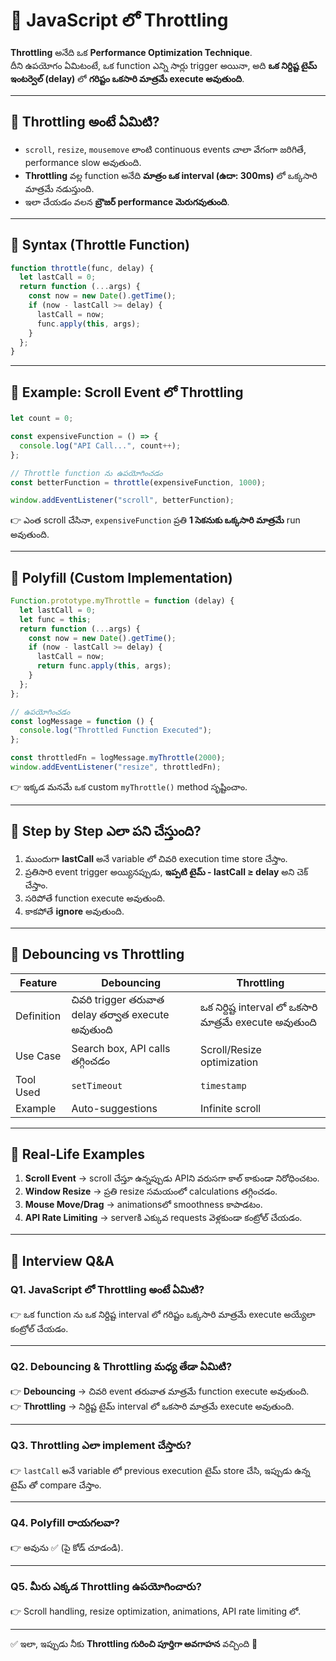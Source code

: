 # 🚀 JavaScript లో Throttling  

**Throttling** అనేది ఒక **Performance Optimization Technique**.  
దీని ఉపయోగం ఏమిటంటే, ఒక function ఎన్ని సార్లు trigger అయినా, అది **ఒక నిర్దిష్ట టైమ్ ఇంటర్వెల్ (delay)** లో **గరిష్టం ఒకసారి మాత్రమే execute అవుతుంది**.  

---

## 📌 Throttling అంటే ఏమిటి?  

- `scroll`, `resize`, `mousemove` లాంటి continuous events చాలా వేగంగా జరిగితే, performance slow అవుతుంది.  
- **Throttling** వల్ల function అనేది **మాత్రం ఒక interval (ఉదా: 300ms)** లో ఒక్కసారి మాత్రమే నడుస్తుంది.  
- ఇలా చేయడం వలన **బ్రౌజర్ performance మెరుగవుతుంది**.  

---

## 📌 Syntax (Throttle Function)

```js
function throttle(func, delay) {
  let lastCall = 0;
  return function (...args) {
    const now = new Date().getTime();
    if (now - lastCall >= delay) {
      lastCall = now;
      func.apply(this, args);
    }
  };
}
```

---

## 📌 Example: Scroll Event లో Throttling  

```js
let count = 0;

const expensiveFunction = () => {
  console.log("API Call...", count++);
};

// Throttle function ను ఉపయోగించడం
const betterFunction = throttle(expensiveFunction, 1000);

window.addEventListener("scroll", betterFunction);
```

👉 ఎంత scroll చేసినా, `expensiveFunction` ప్రతి **1 సెకనుకు ఒక్కసారి మాత్రమే** run అవుతుంది.  

---

## 📌 Polyfill (Custom Implementation)

```js
Function.prototype.myThrottle = function (delay) {
  let lastCall = 0;
  let func = this;
  return function (...args) {
    const now = new Date().getTime();
    if (now - lastCall >= delay) {
      lastCall = now;
      return func.apply(this, args);
    }
  };
};

// ఉపయోగించడం
const logMessage = function () {
  console.log("Throttled Function Executed");
};

const throttledFn = logMessage.myThrottle(2000);
window.addEventListener("resize", throttledFn);
```

👉 ఇక్కడ మనమే ఒక custom `myThrottle()` method సృష్టించాం.  

---

## 📌 Step by Step ఎలా పని చేస్తుంది?  

1. ముందుగా **lastCall** అనే variable లో చివరి execution time store చేస్తాం.  
2. ప్రతిసారి event trigger అయ్యినప్పుడు, **ఇప్పటి టైమ్ - lastCall ≥ delay** అని చెక్ చేస్తాం.  
3. సరిపోతే function execute అవుతుంది.  
4. కాకపోతే **ignore** అవుతుంది.  

---

## 📌 Debouncing vs Throttling  

| Feature         | Debouncing | Throttling |
|-----------------|------------|------------|
| Definition      | చివరి trigger తరువాత delay తర్వాత execute అవుతుంది | ఒక నిర్దిష్ట interval లో ఒకసారి మాత్రమే execute అవుతుంది |
| Use Case        | Search box, API calls తగ్గించడం | Scroll/Resize optimization |
| Tool Used       | `setTimeout` | `timestamp` |
| Example         | Auto-suggestions | Infinite scroll |

---

## 📌 Real-Life Examples  

1. **Scroll Event** → scroll చేస్తూ ఉన్నప్పుడు APIని వరుసగా కాల్ కాకుండా నిరోధించటం.  
2. **Window Resize** → ప్రతి resize సమయంలో calculations తగ్గించడం.  
3. **Mouse Move/Drag** → animationsలో smoothness కాపాడటం.  
4. **API Rate Limiting** → serverకి ఎక్కువ requests వెళ్లకుండా కంట్రోల్ చేయడం.  

---

## 🎯 Interview Q&A  

### Q1. JavaScript లో Throttling అంటే ఏమిటి?  
👉 ఒక function ను ఒక నిర్దిష్ట interval లో గరిష్టం ఒక్కసారి మాత్రమే execute అయ్యేలా కంట్రోల్ చేయడం.  

---

### Q2. Debouncing & Throttling మధ్య తేడా ఏమిటి?  
👉 **Debouncing** → చివరి event తరువాత మాత్రమే function execute అవుతుంది.  
👉 **Throttling** → నిర్దిష్ట టైమ్ interval లో ఒకసారి మాత్రమే execute అవుతుంది.  

---

### Q3. Throttling ఎలా implement చేస్తారు?  
👉 `lastCall` అనే variable లో previous execution టైమ్ store చేసి, ఇప్పుడు ఉన్న టైమ్ తో compare చేస్తాం.  

---

### Q4. Polyfill రాయగలవా?  
👉 అవును ✅ (పై కోడ్ చూడండి).  

---

### Q5. మీరు ఎక్కడ Throttling ఉపయోగించారు?  
👉 Scroll handling, resize optimization, animations, API rate limiting లో.  

---

✅ ఇలా, ఇప్పుడు నీకు **Throttling గురించి పూర్తిగా అవగాహన** వచ్చింది 🚀  
